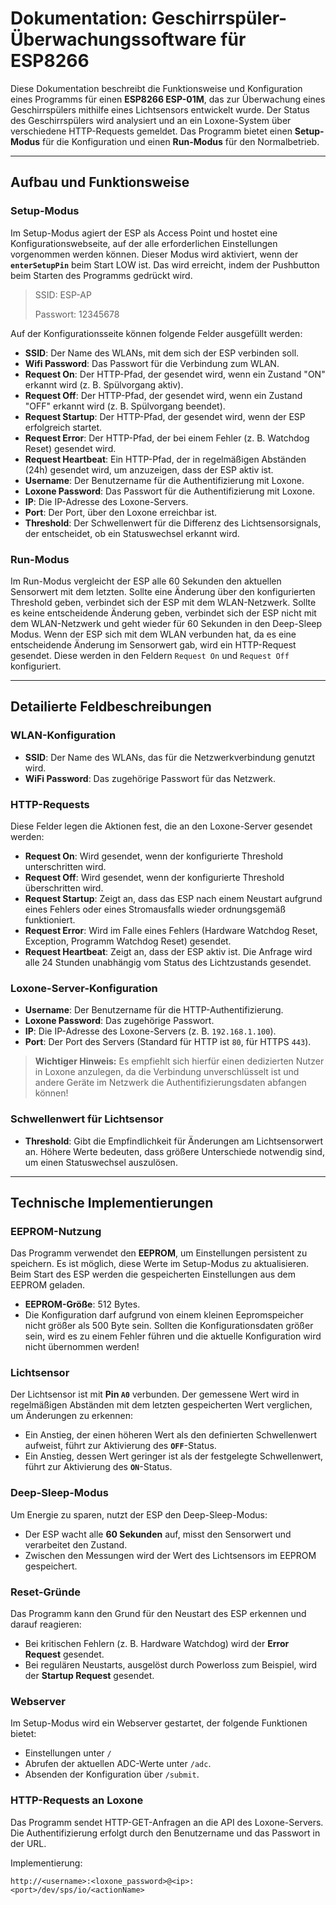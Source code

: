 # Dokumentation: Geschirrspüler-Überwachungssoftware für ESP8266

Diese Dokumentation beschreibt die Funktionsweise und Konfiguration eines Programms für einen **ESP8266 ESP-01M**, das zur Überwachung eines Geschirrspülers mithilfe eines Lichtsensors entwickelt wurde. Der Status des Geschirrspülers wird analysiert und an ein Loxone-System über verschiedene HTTP-Requests gemeldet. Das Programm bietet einen **Setup-Modus** für die Konfiguration und einen **Run-Modus** für den Normalbetrieb.

---

## Aufbau und Funktionsweise

### Setup-Modus
Im Setup-Modus agiert der ESP als Access Point und hostet eine Konfigurationswebseite, auf der alle erforderlichen Einstellungen vorgenommen werden können. Dieser Modus wird aktiviert, wenn der **`enterSetupPin`** beim Start LOW ist. Das wird erreicht, indem der Pushbutton beim Starten des Programms gedrückt wird. 
> SSID: ESP-AP
>
> Passwort: 12345678

Auf der Konfigurationsseite können folgende Felder ausgefüllt werden:

- **SSID**: Der Name des WLANs, mit dem sich der ESP verbinden soll.
- **Wifi Password**: Das Passwort für die Verbindung zum WLAN.
- **Request On**: Der HTTP-Pfad, der gesendet wird, wenn ein Zustand "ON" erkannt wird (z. B. Spülvorgang aktiv).
- **Request Off**: Der HTTP-Pfad, der gesendet wird, wenn ein Zustand "OFF" erkannt wird (z. B. Spülvorgang beendet).
- **Request Startup**: Der HTTP-Pfad, der gesendet wird, wenn der ESP erfolgreich startet.
- **Request Error**: Der HTTP-Pfad, der bei einem Fehler (z. B. Watchdog Reset) gesendet wird.
- **Request Heartbeat**: Ein HTTP-Pfad, der in regelmäßigen Abständen (24h) gesendet wird, um anzuzeigen, dass der ESP aktiv ist.
- **Username**: Der Benutzername für die Authentifizierung mit Loxone.
- **Loxone Password**: Das Passwort für die Authentifizierung mit Loxone.
- **IP**: Die IP-Adresse des Loxone-Servers.
- **Port**: Der Port, über den Loxone erreichbar ist.
- **Threshold**: Der Schwellenwert für die Differenz des Lichtsensorsignals, der entscheidet, ob ein Statuswechsel erkannt wird.

### Run-Modus
Im Run-Modus vergleicht der ESP alle 60 Sekunden den aktuellen Sensorwert mit dem letzten. Sollte eine Änderung über den konfigurierten Threshold geben, verbindet sich der ESP mit dem WLAN-Netzwerk.
Sollte es keine entscheidende Änderung geben, verbindet sich der ESP nicht mit dem WLAN-Netzwerk und geht wieder für 60 Sekunden in den Deep-Sleep Modus.
Wenn der ESP sich mit dem WLAN verbunden hat, da es eine entscheidende Änderung im Sensorwert gab, wird ein HTTP-Request gesendet. Diese werden in den Feldern `Request On` und `Request Off` konfiguriert.

---

## Detailierte Feldbeschreibungen

### WLAN-Konfiguration
- **SSID**: Der Name des WLANs, das für die Netzwerkverbindung genutzt wird.
- **WiFi Password**: Das zugehörige Passwort für das Netzwerk.

### HTTP-Requests
Diese Felder legen die Aktionen fest, die an den Loxone-Server gesendet werden:
- **Request On**: Wird gesendet, wenn der konfigurierte Threshold unterschritten wird.
- **Request Off**: Wird gesendet, wenn der konfigurierte Threshold überschritten wird.
- **Request Startup**: Zeigt an, dass das ESP nach einem Neustart aufgrund eines Fehlers oder eines Stromausfalls wieder ordnungsgemäß funktioniert.
- **Request Error**: Wird im Falle eines Fehlers (Hardware Watchdog Reset, Exception, Programm Watchdog Reset) gesendet.
- **Request Heartbeat**: Zeigt an, dass der ESP aktiv ist. Die Anfrage wird alle 24 Stunden unabhängig vom Status des Lichtzustands gesendet.

### Loxone-Server-Konfiguration
- **Username**: Der Benutzername für die HTTP-Authentifizierung.
- **Loxone Password**: Das zugehörige Passwort.
- **IP**: Die IP-Adresse des Loxone-Servers (z. B. `192.168.1.100`).
- **Port**: Der Port des Servers (Standard für HTTP ist `80`, für HTTPS `443`).

>**Wichtiger Hinweis:** Es empfiehlt sich hierfür einen dedizierten Nutzer in Loxone anzulegen, da die Verbindung unverschlüsselt ist und andere Geräte im Netzwerk die Authentifizierungsdaten abfangen können!

### Schwellenwert für Lichtsensor
- **Threshold**: Gibt die Empfindlichkeit für Änderungen am Lichtsensorwert an. Höhere Werte bedeuten, dass größere Unterschiede notwendig sind, um einen Statuswechsel auszulösen.

---

## Technische Implementierungen

### EEPROM-Nutzung
Das Programm verwendet den **EEPROM**, um Einstellungen persistent zu speichern. Es ist möglich, diese Werte im Setup-Modus zu aktualisieren. Beim Start des ESP werden die gespeicherten Einstellungen aus dem EEPROM geladen. 

- **EEPROM-Größe**: 512 Bytes.
- Die Konfiguration darf aufgrund von einem kleinen Eepromspeicher nicht größer als 500 Byte sein. Sollten die Konfigurationsdaten größer sein, wird es zu einem Fehler führen und die aktuelle Konfiguration wird nicht übernommen werden!

### Lichtsensor
Der Lichtsensor ist mit **Pin `A0`** verbunden. Der gemessene Wert wird in regelmäßigen Abständen mit dem letzten gespeicherten Wert verglichen, um Änderungen zu erkennen:
- Ein Anstieg, der einen höheren Wert als den definierten Schwellenwert aufweist, führt zur Aktivierung des **`OFF`**-Status.
- Ein Anstieg, dessen Wert geringer ist als der festgelegte Schwellenwert, führt zur Aktivierung des **`ON`**-Status.


### Deep-Sleep-Modus
Um Energie zu sparen, nutzt der ESP den Deep-Sleep-Modus:
- Der ESP wacht alle **60 Sekunden** auf, misst den Sensorwert und verarbeitet den Zustand.
- Zwischen den Messungen wird der Wert des Lichtsensors im EEPROM gespeichert.

### Reset-Gründe
Das Programm kann den Grund für den Neustart des ESP erkennen und darauf reagieren:
- Bei kritischen Fehlern (z. B. Hardware Watchdog) wird der **Error Request** gesendet.
- Bei regulären Neustarts, ausgelöst durch Powerloss zum Beispiel, wird der **Startup Request** gesendet.

### Webserver
Im Setup-Modus wird ein Webserver gestartet, der folgende Funktionen bietet:
- Einstellungen unter `/`
- Abrufen der aktuellen ADC-Werte unter `/adc`.
- Absenden der Konfiguration über `/submit`.

### HTTP-Requests an Loxone
Das Programm sendet HTTP-GET-Anfragen an die API des Loxone-Servers. Die Authentifizierung erfolgt durch den Benutzername und das Passwort in der URL.

Implementierung:
```plaintext
http://<username>:<loxone_password>@<ip>:<port>/dev/sps/io/<actionName>
```